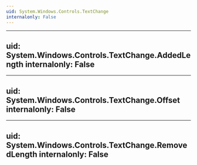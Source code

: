 ```yaml
---
uid: System.Windows.Controls.TextChange
internalonly: False
---
```


---
uid: System.Windows.Controls.TextChange.AddedLength
internalonly: False
---

---
uid: System.Windows.Controls.TextChange.Offset
internalonly: False
---

---
uid: System.Windows.Controls.TextChange.RemovedLength
internalonly: False
---
